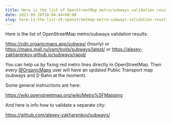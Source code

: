 ```yaml
---
title: Here is the list of OpenStreetMap metro/subways validation results
date: 2021-09-26T10:04:44+00:00
slug: here-is-the-list-of-openstreetmap-metro-subways-validation-results
---
```


Here is the list of OpenStreetMap metro/subways validation results:

<https://cdn.organicmaps.app/subway/> (hourly)
or
<https://maps.mail.ru/osm/tools/subways/latest/>
or
<https://alexey-zakharenkov.github.io/subways/rapid/>

You can help us by fixing red metro lines directly in OpenStreetMap. Then every [@OrganicMaps](https://t.me/OrganicMaps) user will have an updated Public Transport map (subways and S-Bahn at the moment).

Some general instructions are here:

<https://wiki.openstreetmap.org/wiki/Metro%5FMapping>

And here is info how to validate a separate city:

<https://github.com/alexey-zakharenkov/subways/>
